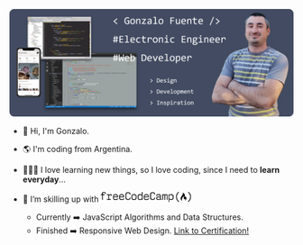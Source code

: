 ![Hero Profile](Hero.png)

- 👋 Hi, I'm Gonzalo.
- 🌎 I'm coding from Argentina.
- 👨🏻‍🎓 I love learning new things, so I love coding, since I need to <strong>learn everyday</strong>...

- 🌱 I’m skilling up with  <img src="FreeCodeCamp_logo.svg.png" alt="fcc logo" width="160">

    - Currently ➡️ JavaScript Algorithms and Data Structures.
    - Finished ➡️ Responsive Web Design. [Link to Certification!](https://www.freecodecamp.org/certification/gonzalo_a_fuente/responsive-web-design)

